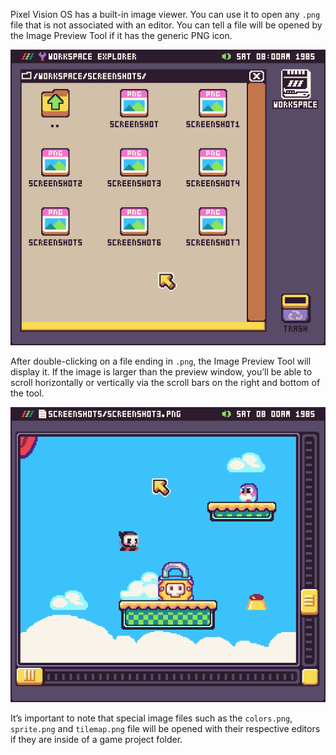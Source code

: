 Pixel Vision OS has a built-in image viewer. You can use it to open any `.png` file that is not associated with an editor. You can tell a file will be opened by the Image Preview Tool if it has the generic PNG icon. 

![image alt text](images/ImagePreviewTool_image_0.png)

After double-clicking on a file ending in `.png`, the Image Preview Tool will display it. If the image is larger than the preview window, you’ll be able to scroll horizontally or vertically via the scroll bars on the right and bottom of the tool.

![image alt text](images/ImagePreviewTool_image_1.png)

It’s important to note that special image files such as the `colors.png`, `sprite.png` and `tilemap.png` file will be opened with their respective editors if they are inside of a game project folder.


